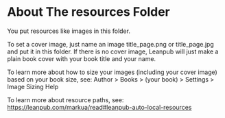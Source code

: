 # About The resources Folder

You put resources like images in this folder.

To set a cover image, just name an image title_page.png or title_page.jpg and
put it in this folder. If there is no cover image, Leanpub will just make a
plain book cover with your book title and your name.

To learn more about how to size your images (including your cover image) based
on your book size, see:
Author > Books > (your book) > Settings > Image Sizing Help

To learn more about resource paths, see:
https://leanpub.com/markua/read#leanpub-auto-local-resources
